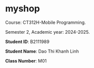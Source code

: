 # myshop

Course: CT312H-Mobile Programming.

Semester 2, Academic year: 2024-2025.

**Student ID**: B2111989

**Student Name**: Dao Thi Khanh Linh

**Class Number**: M01
